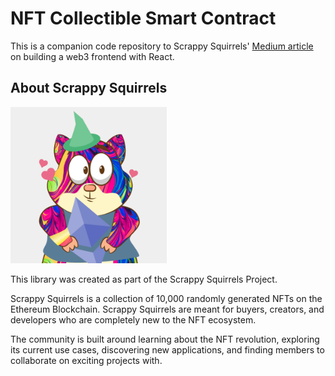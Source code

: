 # NFT Collectible Smart Contract

This is a companion code repository to Scrappy Squirrels' [Medium article](https://medium.com/scrappy-squirrels/tutorial-building-a-web3-frontend-with-react-e0a87ea3bad) on building a web3 frontend with React.

## About Scrappy Squirrels

<img src='squirrels.gif' height="250" width="250" />

This library was created as part of the Scrappy Squirrels Project. 

Scrappy Squirrels is a collection of 10,000 randomly generated NFTs on the Ethereum Blockchain. Scrappy Squirrels are meant for buyers, creators, and developers who are completely new to the NFT ecosystem.

The community is built around learning about the NFT revolution, exploring its current use cases, discovering new applications, and finding members to collaborate on exciting projects with.

